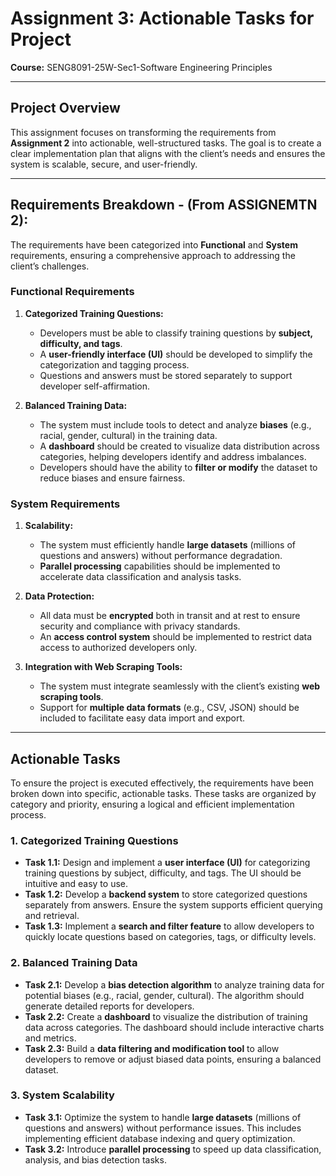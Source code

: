# Assignment 3: Actionable Tasks for Project  
**Course:** SENG8091-25W-Sec1-Software Engineering Principles  

---

## Project Overview  
This assignment focuses on transforming the requirements from **Assignment 2** into actionable, well-structured tasks. The goal is to create a clear implementation plan that aligns with the client’s needs and ensures the system is scalable, secure, and user-friendly.  

---

## Requirements Breakdown - (From ASSIGNEMTN 2): 
The requirements have been categorized into **Functional** and **System** requirements, ensuring a comprehensive approach to addressing the client’s challenges.  

### **Functional Requirements**  
1. **Categorized Training Questions:**  
   - Developers must be able to classify training questions by **subject, difficulty, and tags**.  
   - A **user-friendly interface (UI)** should be developed to simplify the categorization and tagging process.  
   - Questions and answers must be stored separately to support developer self-affirmation.  

2. **Balanced Training Data:**  
   - The system must include tools to detect and analyze **biases** (e.g., racial, gender, cultural) in the training data.  
   - A **dashboard** should be created to visualize data distribution across categories, helping developers identify and address imbalances.  
   - Developers should have the ability to **filter or modify** the dataset to reduce biases and ensure fairness.  

### **System Requirements**  
1. **Scalability:**  
   - The system must efficiently handle **large datasets** (millions of questions and answers) without performance degradation.  
   - **Parallel processing** capabilities should be implemented to accelerate data classification and analysis tasks.  

2. **Data Protection:**  
   - All data must be **encrypted** both in transit and at rest to ensure security and compliance with privacy standards.  
   - An **access control system** should be implemented to restrict data access to authorized developers only.  

3. **Integration with Web Scraping Tools:**  
   - The system must integrate seamlessly with the client’s existing **web scraping tools**.  
   - Support for **multiple data formats** (e.g., CSV, JSON) should be included to facilitate easy data import and export.  

---

## Actionable Tasks  
To ensure the project is executed effectively, the requirements have been broken down into specific, actionable tasks. These tasks are organized by category and priority, ensuring a logical and efficient implementation process.  

### **1. Categorized Training Questions**  
- **Task 1.1:** Design and implement a **user interface (UI)** for categorizing training questions by subject, difficulty, and tags. The UI should be intuitive and easy to use.  
- **Task 1.2:** Develop a **backend system** to store categorized questions separately from answers. Ensure the system supports efficient querying and retrieval.  
- **Task 1.3:** Implement a **search and filter feature** to allow developers to quickly locate questions based on categories, tags, or difficulty levels. 


### **2. Balanced Training Data**  
- **Task 2.1:** Develop a **bias detection algorithm** to analyze training data for potential biases (e.g., racial, gender, cultural). The algorithm should generate detailed reports for developers.  
- **Task 2.2:** Create a **dashboard** to visualize the distribution of training data across categories. The dashboard should include interactive charts and metrics.  
- **Task 2.3:** Build a **data filtering and modification tool** to allow developers to remove or adjust biased data points, ensuring a balanced dataset. 


### **3. System Scalability**  
- **Task 3.1:** Optimize the system to handle **large datasets** (millions of questions and answers) without performance issues. This includes implementing efficient database indexing and query optimization.  
- **Task 3.2:** Introduce **parallel processing** to speed up data classification, analysis, and bias detection tasks.  

